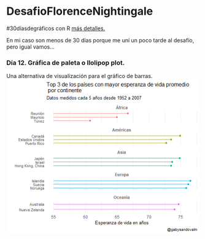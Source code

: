 # DesafioFlorenceNightingale

#30díasdegráficos con R [más detalles.](https://github.com/cienciadedatos/datos-de-miercoles/blob/master/30-dias-de-graficos-2020.md)

En mi caso son menos de 30 días porque me uní un poco tarde al desafío, pero igual vamos...

### Día 12. Gráfica de paleta o llolipop plot. 
Una alternativa de visualización para el gráfico de barras.
![](plots/12_lollipop.png)
